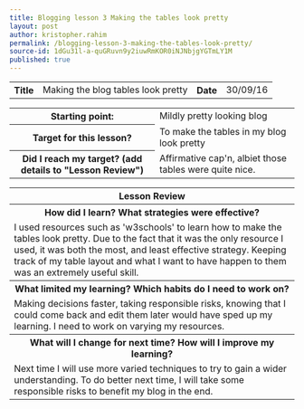 ```yaml
---
title: Blogging lesson 3 Making the tables look pretty
layout: post
author: kristopher.rahim
permalink: /blogging-lesson-3-making-the-tables-look-pretty/
source-id: 1dGu31l-a-quGRuvn9y2iuwRmKOR0iNJNbjgYGTmLY1M
published: true
---
```

<table>
  <tr>
    <th>Title</th>
    <td>Making the blog tables look pretty</td>
    <th>Date</th>
    <td>30/09/16</td>
  </tr>
</table>


<table>
  <tr>
    <th>Starting point:</th>
    <td>Mildly pretty looking blog</td>
  </tr>
  <tr>
    <th>Target for this lesson?</th>
    <td>To make the tables in my blog look pretty</td>
  </tr>
  <tr>
    <th>Did I reach my target? 
(add details to "Lesson Review")</th>
    <td> Affirmative cap'n, albiet those tables were quite nice.</td>
  </tr>
</table>


<table>
  <tr>
    <th>Lesson Review</th>
  </tr>
  <tr>
    <th>How did I learn? What strategies were effective? </th>
  </tr>
  <tr>
    <td>I used resources such as 'w3schools' to learn how to make the tables look pretty. Due to the fact that it was the only resource I used, it was both the most, and least effective strategy. Keeping track of my table layout and what I want to have happen to them was an extremely useful skill.</td>
  </tr>
  <tr>
    <th>What limited my learning? Which habits do I need to work on? </th>
  </tr>
  <tr>
    <td>Making decisions faster, taking responsible risks, knowing that I could come back and edit them later would have sped up my learning. I need to work on varying my resources.</td>
  </tr>
  <tr>
    <th>What will I change for next time? How will I improve my learning?</th>
  </tr>
  <tr>
    <td>Next time I will use more varied techniques to try to gain a wider understanding. To do better next time, I will take some responsible risks to benefit my blog in the end.</td>
  </tr>
</table>


